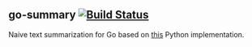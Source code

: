 ## go-summary [![Build Status](https://travis-ci.org/aquilax/go-summary.svg)](https://travis-ci.org/aquilax/go-summary)

Naive text summarization for Go based on [this](https://gist.github.com/shlomibabluki/5473521) Python implementation.
